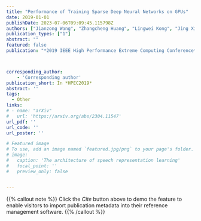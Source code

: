 ```yaml
---
title: "Performance of Training Sparse Deep Neural Networks on GPUs"
date: 2019-01-01
publishDate: 2023-07-06T09:09:45.115798Z
authors: ["Jianzong Wang", "Zhangcheng Huang", "Lingwei Kong", "Jing Xiao", "Pengyu Wang", "Lu Zhang", "Chao Li"]
publication_types: ["1"]
abstract: ""
featured: false
publication: "*2019 IEEE High Performance Extreme Computing Conference*"



corresponding_author:
    - 'Corresponding author'
publication_short: In *HPEC2019*
abstract: ''
tags:
  - Other
links:
# - name: "arXiv"
#   url: 'https://arxiv.org/abs/2304.11547'
url_pdf: ''
url_code: ''
url_poster: ''

# Featured image
# To use, add an image named `featured.jpg/png` to your page's folder.
# image:
#   caption: 'The architecture of speech representation learning'
#   focal_point: ''
#   preview_only: false


---
```


{{% callout note %}}
Click the _Cite_ button above to demo the feature to enable visitors to import publication metadata into their reference management software.
{{% /callout %}}



